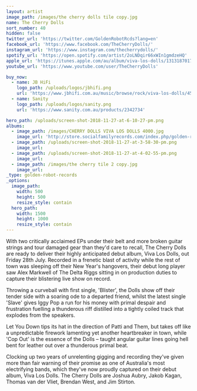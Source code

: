 ```yaml
---
layout: artist
image_path: /images/the cherry dolls tile copy.jpg
name: The Cherry Dolls
sort_number: 40
hidden: false
twitter_url: 'https://twitter.com/GoldenRobotRcds?lang=en'
facebook_url: 'https://www.facebook.com/TheCherryDolls/'
instagram_url: 'https://www.instagram.com/thecherrydolls/'
spotify_url: 'https://open.spotify.com/artist/2oLNDqir66xWIn1gmdzeHQ'
apple_url: 'https://itunes.apple.com/au/album/viva-los-dolls/1313187017'
youtube_url: 'https://www.youtube.com/user/TheCherryDolls'

buy_now:
  - name: JB HiFi
    logo_path: /uploads/logos/jbhifi.png
    url: 'https://www.jbhifi.com.au/music/browse/rock/viva-los-dolls/459194/' 
  - name: Sanity
    logo_path: /uploads/logos/sanity.png
    url: 'https://www.sanity.com.au/products/2342734'

hero_path: /uploads/screen-shot-2018-11-27-at-6-10-27-pm.png
albums:
  - image_path: /images/CHERRY DOLLS VIVA LOS DOLLS 4000.jpg
    image_url: 'http://store.socialfamilyrecords.com/index.php/golden-robot-records/the-cherry-dolls-viva-los-dolls-lp.html'
  - image_path: /uploads/screen-shot-2018-11-27-at-3-58-30-pm.png
    image_url:
  - image_path: /uploads/screen-shot-2018-11-27-at-4-02-55-pm.png
    image_url:
  - image_path: /images/the cherry tile 2 copy.jpg
    image_url:
_type: golden-robot-records
_options:
  image_path:
    width: 500
    height: 500
    resize_style: contain
  hero_path:
    width: 1500
    height: 1000
    resize_style: contain
---
```


With two critically acclaimed EPs under their belt and more broken guitar strings and tour damaged gear than they'd care to recall, The Cherry Dolls are ready to deliver their highly anticipated debut album, Viva Los Dolls, out Friday 28th July. Recorded in a frenetic blast of activity while the rest of town was sleeping off their New Year's hangovers, their debut long player saw Alex Markwell of The Delta Riggs sitting in on production duties to capture their blistering live show on record.

Throwing a curveball with first single, 'Blister', the Dolls show off their tender side with a soaring ode to a departed friend, whilst the latest single 'Slave' gives Iggy Pop a run for his money with primal despair and frustration fuelling a thunderous riff distilled into a tightly coiled track that explodes from the speakers.

Let You Down tips its hat in the direction of Patti and Them, but takes off like a unpredictable firework lamenting yet another heartbreaker in town, while 'Cop Out' is the essence of the Dolls – taught angular guitar lines going hell bent for leather out over a thunderous primal beat.

Clocking up two years of unrelenting gigging and recording they've given more than fair warning of their promise as one of Australia's most electrifying bands, which they've now proudly captured on their debut album, Viva Los Dolls. The Cherry Dolls are Joshua Aubry, Jakob Kagan, Thomas van der Vliet, Brendan West, and Jim Stirton.